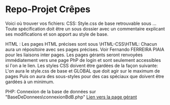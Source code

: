 # Repo-Projet Crêpes

Voici où trouver vos fichiers:
  CSS:
    Style.css de base retrouvable sous ...
    Toute spécification doit être un sous dossier avec un commentaire explicant ses modifications et son apport au style de base.

  HTML :
    Les pages HTML précises sont sous \HTML-CSS\HTML:
        Chacun aura un répositoire avec ses pages précises. Voir Fernando FERREIRA PIAIA pour les liaisons inter pages.
        Les pages gérants seront renvoyées immédiatement vers une page PhP de login et sont seulement accessibles si l'on a le lien.
    Les styles CSS doivent être gardées de la façon suivante:
        L'on aura le style.css de base et GLOBAL que doit agir sur le maximum de pages
        Puis on aura des sous-styles pour des cas spéciaux que doivent être gardées à un minimum.

  PHP:
    Connexion de la base de données sur "BaseDeDonnees\connexionBdB.php"
    [Lien vers la page gérant](http://localhost/Repo-TP-Crepes/Html/Gerant/)

